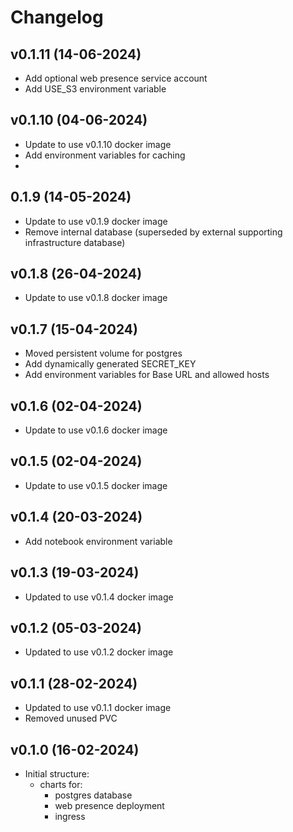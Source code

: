 # Changelog

## v0.1.11 (14-06-2024)

- Add optional web presence service account
- Add USE_S3 environment variable

## v0.1.10 (04-06-2024)

- Update to use v0.1.10 docker image 
- Add environment variables for caching
- 
## 0.1.9 (14-05-2024)

- Update to use v0.1.9 docker image
- Remove internal database (superseded by external supporting infrastructure database)

## v0.1.8 (26-04-2024)

- Update to use v0.1.8 docker image 

## v0.1.7 (15-04-2024)

- Moved persistent volume for postgres
- Add dynamically generated SECRET_KEY
- Add environment variables for Base URL and allowed hosts

## v0.1.6 (02-04-2024)

- Update to use v0.1.6 docker image 

## v0.1.5 (02-04-2024)

- Update to use v0.1.5 docker image 

## v0.1.4 (20-03-2024)

- Add notebook environment variable

## v0.1.3 (19-03-2024)

- Updated to use v0.1.4 docker image
  
## v0.1.2 (05-03-2024)

- Updated to use v0.1.2 docker image

## v0.1.1 (28-02-2024)

- Updated to use v0.1.1 docker image
- Removed unused PVC


## v0.1.0 (16-02-2024)

- Initial structure:
  - charts for:
    - postgres database
    - web presence deployment
    - ingress